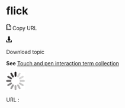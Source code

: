 # flick

![Copy URL](media/flick/Copy.png)
Copy URL

![Download](media/flick/Download.png)

Download topic

**See** [Touch and pen interaction term collection](https://worldready.cloudapp.net/Styleguide/Read?id=2700&topicid=29032)

![In progress](media/flick/activity-large.gif)

URL :
